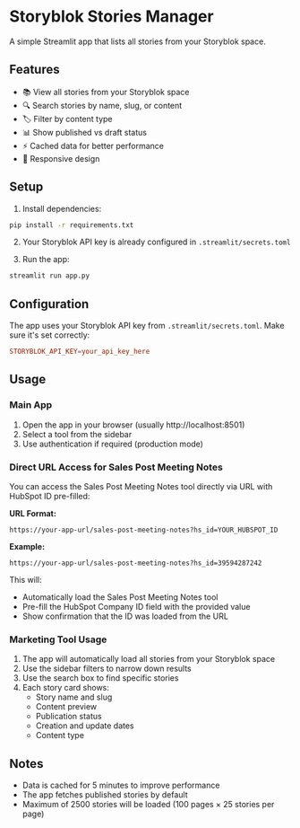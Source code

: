 # Storyblok Stories Manager

A simple Streamlit app that lists all stories from your Storyblok space.

## Features

- 📚 View all stories from your Storyblok space
- 🔍 Search stories by name, slug, or content
- 🏷️ Filter by content type
- 📊 Show published vs draft status
- ⚡ Cached data for better performance
- 📱 Responsive design

## Setup

1. Install dependencies:
```bash
pip install -r requirements.txt
```

2. Your Storyblok API key is already configured in `.streamlit/secrets.toml`

3. Run the app:
```bash
streamlit run app.py
```

## Configuration

The app uses your Storyblok API key from `.streamlit/secrets.toml`. Make sure it's set correctly:

```toml
STORYBLOK_API_KEY=your_api_key_here
```

## Usage

### Main App
1. Open the app in your browser (usually http://localhost:8501)
2. Select a tool from the sidebar
3. Use authentication if required (production mode)

### Direct URL Access for Sales Post Meeting Notes
You can access the Sales Post Meeting Notes tool directly via URL with HubSpot ID pre-filled:

**URL Format:**
```
https://your-app-url/sales-post-meeting-notes?hs_id=YOUR_HUBSPOT_ID
```

**Example:**
```
https://your-app-url/sales-post-meeting-notes?hs_id=39594287242
```

This will:
- Automatically load the Sales Post Meeting Notes tool
- Pre-fill the HubSpot Company ID field with the provided value
- Show confirmation that the ID was loaded from the URL

### Marketing Tool Usage
1. The app will automatically load all stories from your Storyblok space
2. Use the sidebar filters to narrow down results
3. Use the search box to find specific stories
4. Each story card shows:
   - Story name and slug
   - Content preview
   - Publication status
   - Creation and update dates
   - Content type

## Notes

- Data is cached for 5 minutes to improve performance
- The app fetches published stories by default
- Maximum of 2500 stories will be loaded (100 pages × 25 stories per page)

